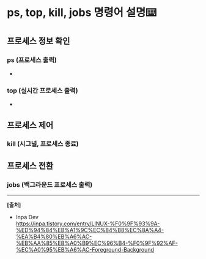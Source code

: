 # ps, top, kill, jobs 명령어 설명⌨️

## 프로세스 정보 확인
### ps (프로세스 출력)
- 

### top (실시간 프로세스 출력)
- 

## 프로세스 제어
### kill (시그널, 프로세스 종료)


## 프로세스 전환
### jobs (백그라운드 프로세스 출력)



---
**[출처]**
- Inpa Dev <br>
https://inpa.tistory.com/entry/LINUX-%F0%9F%93%9A-%ED%94%84%EB%A1%9C%EC%84%B8%EC%8A%A4-%EA%B4%80%EB%A6%AC-%EB%AA%85%EB%A0%B9%EC%96%B4-%F0%9F%92%AF-%EC%A0%95%EB%A6%AC-Foreground-Background
